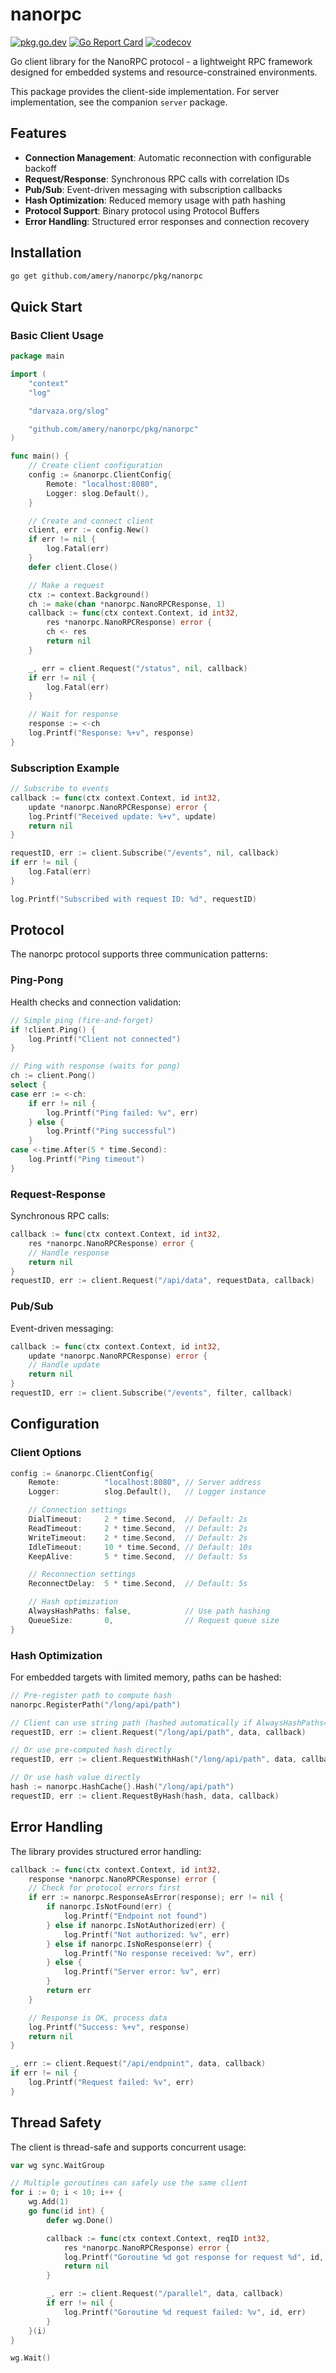 # nanorpc

[![pkg.go.dev][godoc-badge]][godoc-url]
[![Go Report Card][goreportcard-badge]][goreportcard-url]
[![codecov][codecov-badge]][codecov-url]

Go client library for the NanoRPC protocol - a lightweight RPC framework
designed for embedded systems and resource-constrained environments.

This package provides the client-side implementation. For server implementation,
see the companion `server` package.

## Features

- **Connection Management**: Automatic reconnection with configurable backoff
- **Request/Response**: Synchronous RPC calls with correlation IDs
- **Pub/Sub**: Event-driven messaging with subscription callbacks
- **Hash Optimization**: Reduced memory usage with path hashing
- **Protocol Support**: Binary protocol using Protocol Buffers
- **Error Handling**: Structured error responses and connection recovery

## Installation

```bash
go get github.com/amery/nanorpc/pkg/nanorpc
```

## Quick Start

### Basic Client Usage

```go
package main

import (
    "context"
    "log"

    "darvaza.org/slog"

    "github.com/amery/nanorpc/pkg/nanorpc"
)

func main() {
    // Create client configuration
    config := &nanorpc.ClientConfig{
        Remote: "localhost:8080",
        Logger: slog.Default(),
    }

    // Create and connect client
    client, err := config.New()
    if err != nil {
        log.Fatal(err)
    }
    defer client.Close()

    // Make a request
    ctx := context.Background()
    ch := make(chan *nanorpc.NanoRPCResponse, 1)
    callback := func(ctx context.Context, id int32,
        res *nanorpc.NanoRPCResponse) error {
        ch <- res
        return nil
    }

    _, err = client.Request("/status", nil, callback)
    if err != nil {
        log.Fatal(err)
    }

    // Wait for response
    response := <-ch
    log.Printf("Response: %+v", response)
}
```

### Subscription Example

```go
// Subscribe to events
callback := func(ctx context.Context, id int32,
    update *nanorpc.NanoRPCResponse) error {
    log.Printf("Received update: %+v", update)
    return nil
}

requestID, err := client.Subscribe("/events", nil, callback)
if err != nil {
    log.Fatal(err)
}

log.Printf("Subscribed with request ID: %d", requestID)
```

## Protocol

The nanorpc protocol supports three communication patterns:

### Ping-Pong

Health checks and connection validation:

```go
// Simple ping (fire-and-forget)
if !client.Ping() {
    log.Printf("Client not connected")
}

// Ping with response (waits for pong)
ch := client.Pong()
select {
case err := <-ch:
    if err != nil {
        log.Printf("Ping failed: %v", err)
    } else {
        log.Printf("Ping successful")
    }
case <-time.After(5 * time.Second):
    log.Printf("Ping timeout")
}
```

### Request-Response

Synchronous RPC calls:

```go
callback := func(ctx context.Context, id int32,
    res *nanorpc.NanoRPCResponse) error {
    // Handle response
    return nil
}
requestID, err := client.Request("/api/data", requestData, callback)
```

### Pub/Sub

Event-driven messaging:

```go
callback := func(ctx context.Context, id int32,
    update *nanorpc.NanoRPCResponse) error {
    // Handle update
    return nil
}
requestID, err := client.Subscribe("/events", filter, callback)
```

## Configuration

### Client Options

```go
config := &nanorpc.ClientConfig{
    Remote:          "localhost:8080", // Server address
    Logger:          slog.Default(),   // Logger instance

    // Connection settings
    DialTimeout:     2 * time.Second,  // Default: 2s
    ReadTimeout:     2 * time.Second,  // Default: 2s
    WriteTimeout:    2 * time.Second,  // Default: 2s
    IdleTimeout:     10 * time.Second, // Default: 10s
    KeepAlive:       5 * time.Second,  // Default: 5s

    // Reconnection settings
    ReconnectDelay:  5 * time.Second,  // Default: 5s

    // Hash optimization
    AlwaysHashPaths: false,            // Use path hashing
    QueueSize:       0,                // Request queue size
}
```

### Hash Optimization

For embedded targets with limited memory, paths can be hashed:

```go
// Pre-register path to compute hash
nanorpc.RegisterPath("/long/api/path")

// Client can use string path (hashed automatically if AlwaysHashPaths=true)
requestID, err := client.Request("/long/api/path", data, callback)

// Or use pre-computed hash directly
requestID, err := client.RequestWithHash("/long/api/path", data, callback)

// Or use hash value directly
hash := nanorpc.HashCache{}.Hash("/long/api/path")
requestID, err := client.RequestByHash(hash, data, callback)
```

## Error Handling

The library provides structured error handling:

```go
callback := func(ctx context.Context, id int32,
    response *nanorpc.NanoRPCResponse) error {
    // Check for protocol errors first
    if err := nanorpc.ResponseAsError(response); err != nil {
        if nanorpc.IsNotFound(err) {
            log.Printf("Endpoint not found")
        } else if nanorpc.IsNotAuthorized(err) {
            log.Printf("Not authorized: %v", err)
        } else if nanorpc.IsNoResponse(err) {
            log.Printf("No response received: %v", err)
        } else {
            log.Printf("Server error: %v", err)
        }
        return err
    }

    // Response is OK, process data
    log.Printf("Success: %+v", response)
    return nil
}

_, err := client.Request("/api/endpoint", data, callback)
if err != nil {
    log.Printf("Request failed: %v", err)
}
```

## Thread Safety

The client is thread-safe and supports concurrent usage:

```go
var wg sync.WaitGroup

// Multiple goroutines can safely use the same client
for i := 0; i < 10; i++ {
    wg.Add(1)
    go func(id int) {
        defer wg.Done()

        callback := func(ctx context.Context, reqID int32,
            res *nanorpc.NanoRPCResponse) error {
            log.Printf("Goroutine %d got response for request %d", id, reqID)
            return nil
        }

        _, err := client.Request("/parallel", data, callback)
        if err != nil {
            log.Printf("Goroutine %d request failed: %v", id, err)
        }
    }(i)
}

wg.Wait()
```

[godoc-badge]: https://pkg.go.dev/badge/github.com/amery/nanorpc/pkg/nanorpc.svg
[godoc-url]: https://pkg.go.dev/github.com/amery/nanorpc/pkg/nanorpc
[goreportcard-badge]: https://goreportcard.com/badge/github.com/amery/nanorpc/pkg/nanorpc
[goreportcard-url]: https://goreportcard.com/report/github.com/amery/nanorpc/pkg/nanorpc
[codecov-badge]: https://codecov.io/gh/amery/nanorpc/branch/main/graph/badge.svg?flag=nanorpc
[codecov-url]: https://codecov.io/gh/amery/nanorpc?flag=nanorpc

